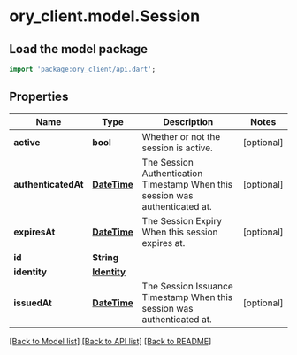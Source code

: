 # ory_client.model.Session

## Load the model package
```dart
import 'package:ory_client/api.dart';
```

## Properties
Name | Type | Description | Notes
------------ | ------------- | ------------- | -------------
**active** | **bool** | Whether or not the session is active. | [optional] 
**authenticatedAt** | [**DateTime**](DateTime.md) | The Session Authentication Timestamp  When this session was authenticated at. | [optional] 
**expiresAt** | [**DateTime**](DateTime.md) | The Session Expiry  When this session expires at. | [optional] 
**id** | **String** |  | 
**identity** | [**Identity**](Identity.md) |  | 
**issuedAt** | [**DateTime**](DateTime.md) | The Session Issuance Timestamp  When this session was authenticated at. | [optional] 

[[Back to Model list]](../README.md#documentation-for-models) [[Back to API list]](../README.md#documentation-for-api-endpoints) [[Back to README]](../README.md)


